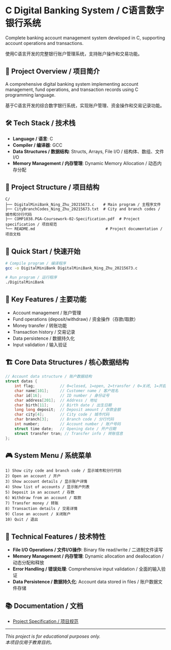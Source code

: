 # C Digital Banking System / C语言数字银行系统

Complete banking account management system developed in C, supporting account operations and transactions.

使用C语言开发的完整银行账户管理系统，支持账户操作和交易功能。

## 🏦 Project Overview / 项目简介

A comprehensive digital banking system implementing account management, fund operations, and transaction records using C programming language.

基于C语言开发的综合数字银行系统，实现账户管理、资金操作和交易记录功能。

## 🛠️ Tech Stack / 技术栈

- **Language / 语言**: C
- **Compiler / 编译器**: GCC
- **Data Structures / 数据结构**: Structs, Arrays, File I/O / 结构体、数组、文件I/O
- **Memory Management / 内存管理**: Dynamic Memory Allocation / 动态内存分配

## 📁 Project Structure / 项目结构

```
C/
├── DigitalMiniBank_Ning_Zhu_20215673.c    # Main program / 主程序文件
├── CityBranchCodes_Ning_Zhu_20215673.txt  # City and branch codes / 城市和分行代码
├── COMP1038.PGA-Coursework-02-Specification.pdf  # Project specification / 项目规范
└── README.md                               # Project documentation / 项目文档
```

## 🚀 Quick Start / 快速开始

```bash
# Compile program / 编译程序
gcc -o DigitalMiniBank DigitalMiniBank_Ning_Zhu_20215673.c

# Run program / 运行程序
./DigitalMiniBank
```

## 🎯 Key Features / 主要功能

- Account management / 账户管理
- Fund operations (deposit/withdraw) / 资金操作（存款/取款）
- Money transfer / 转账功能
- Transaction history / 交易记录
- Data persistence / 数据持久化
- Input validation / 输入验证

## 🏗️ Core Data Structures / 核心数据结构

```c
// Account data structure / 账户数据结构
struct datas {
    int flag;           // 0=closed, 1=open, 2=transfer / 0=关闭, 1=开启, 2=转账
    char name[101];     // Customer name / 客户姓名
    char id[16];        // ID number / 身份证号
    char address[201];  // Address / 地址
    char birth[11];     // Birth date / 出生日期
    long long deposit;  // Deposit amount / 存款金额
    char city[4];       // City code / 城市代码
    char branch[3];     // Branch code / 分行代码
    int number;         // Account number / 账户号码
    struct time date;   // Opening date / 开户日期
    struct transfer tran; // Transfer info / 转账信息
};
```

## 🎮 System Menu / 系统菜单

```
1) Show city code and branch code / 显示城市和分行代码
2) Open an account / 开户
3) Show account details / 显示账户详情
4) Show list of accounts / 显示账户列表
5) Deposit in an account / 存款
6) Withdraw from an account / 取款
7) Transfer money / 转账
8) Transaction details / 交易详情
9) Close an account / 关闭账户
10) Quit / 退出
```

## 🔧 Technical Features / 技术特性

- **File I/O Operations / 文件I/O操作**: Binary file read/write / 二进制文件读写
- **Memory Management / 内存管理**: Dynamic allocation and deallocation / 动态分配和释放
- **Error Handling / 错误处理**: Comprehensive input validation / 全面的输入验证
- **Data Persistence / 数据持久化**: Account data stored in files / 账户数据文件存储

## 📚 Documentation / 文档

- [Project Specification / 项目规范](./COMP1038.PGA-Coursework-02-Specification.pdf)

---

*This project is for educational purposes only.*  
*本项目仅用于教育目的。*